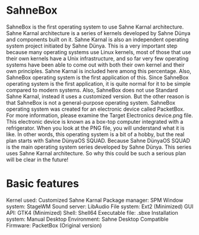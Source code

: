# SahneBox
SahneBox is the first operating system to use Sahne Karnal architecture. Sahne Karnal architecture is a series of kernels developed by Sahne Dünya and components built on it. Sahne Karnal is also an independent operating system project initiated by Sahne Dünya. This is a very important step because many operating systems use Linux kernels, most of those that use their own kernels have a Unix infrastructure, and so far very few operating systems have been able to come out with both their own kernel and their own principles. Sahne Karnal is included here among this percentage. Also, SahneBox operating system is the first application of this. Since SahneBox operating system is the first application, it is quite normal for it to be simple compared to modern systems. Also, SahneBox does not use Standard Sahne Karnal, instead it uses a customized version. But the other reason is that SahneBox is not a general-purpose operating system. SahneBox operating system was created for an electronic device called PacketBox. For more information, please examine the Target Electronics device.png file. This electronic device is known as a box-top computer integrated with a refrigerator. When you look at the PNG file, you will understand what it is like. In other words, this operating system is a bit of a hobby, but the real plan starts with Sahne DünyaOS SQUAD. Because Sahne DünyaOS SQUAD is the main operating system series developed by Sahne Dünya. This series uses Sahne Karnal architecture. So why this could be such a serious plan will be clear in the future!

# Basic features
Kernel used: Customized Sahne Karnal
Package manager: SPM 
Window system: StageWM
Sound server: LibAudio
File system: Ext2 (Minimized)
GUI API: GTK4 (Minimized)
Shell: Shell64 
Executable file: .sbxe
Installation system: Manual
Desktop Environment: Sahne Desktop
Compatible Firmware: PacketBox (Original version)
